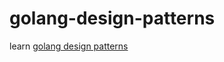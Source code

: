 # golang-design-patterns
learn [golang design patterns](https://golangbyexample.com/builder-pattern-golang/) 
 
